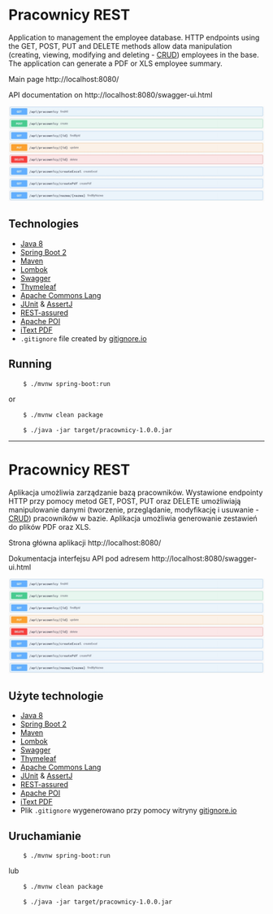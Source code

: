 # Pracownicy REST

Application to management the employee database. HTTP endpoints using the GET, POST, PUT and DELETE methods allow data manipulation (creating, viewing, modifying and deleting - [CRUD](https://en.wikipedia.org/wiki/Create,_read,_update_and_delete))
employees in the base. The application can generate a PDF or XLS employee summary.

Main page http://localhost:8080/

API documentation on http://localhost:8080/swagger-ui.html

![Swagger endpoints](./images/api_m.jpg)

## Technologies

* [Java 8](https://www.java.com/)
* [Spring Boot 2](https://spring.io/)
* [Maven](https://maven.apache.org/)
* [Lombok](https://projectlombok.org/)
* [Swagger](https://swagger.io/)
* [Thymeleaf](https://www.thymeleaf.org/)
* [Apache Commons Lang](http://commons.apache.org/proper/commons-lang/)
* [JUnit](https://junit.org/junit5/) & [AssertJ](https://joel-costigliola.github.io/assertj/)
* [REST-assured](http://rest-assured.io/)
* [Apache POI](https://poi.apache.org/)
* [iText PDF](https://itextpdf.com/)
* `.gitignore` file created by [gitignore.io](https://www.gitignore.io)

## Running

```
	$ ./mvnw spring-boot:run
```

or

```
	$ ./mvnw clean package	
```

```
	$ ./java -jar target/pracownicy-1.0.0.jar	
```

***

# Pracownicy REST

Aplikacja umożliwia zarządzanie bazą pracowników. Wystawione endpointy HTTP przy pomocy metod GET, POST, PUT oraz DELETE umożliwiają manipulowanie danymi (tworzenie, przeglądanie, modyfikację i usuwanie - [CRUD](https://pl.wikipedia.org/wiki/CRUD)) 
pracowników w bazie. Aplikacja umożliwia generowanie zestawień do plików PDF oraz XLS.

Strona główna aplikacji http://localhost:8080/

Dokumentacja interfejsu API pod adresem http://localhost:8080/swagger-ui.html

![Swagger endpoints](./images/api_m.jpg)

## Użyte technologie

* [Java 8](https://www.java.com/)
* [Spring Boot 2](https://spring.io/)
* [Maven](https://maven.apache.org/)
* [Lombok](https://projectlombok.org/)
* [Swagger](https://swagger.io/)
* [Thymeleaf](https://www.thymeleaf.org/)
* [Apache Commons Lang](http://commons.apache.org/proper/commons-lang/)
* [JUnit](https://junit.org/junit5/) & [AssertJ](https://joel-costigliola.github.io/assertj/)
* [REST-assured](http://rest-assured.io/)
* [Apache POI](https://poi.apache.org/)
* [iText PDF](https://itextpdf.com/)
* Plik `.gitignore` wygenerowano przy pomocy witryny [gitignore.io](https://www.gitignore.io)

## Uruchamianie

```
	$ ./mvnw spring-boot:run
```

lub

```
	$ ./mvnw clean package	
```

```
	$ ./java -jar target/pracownicy-1.0.0.jar	
```